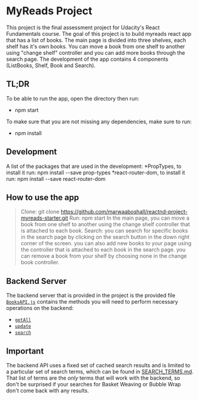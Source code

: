 # MyReads Project

This project is the final assessment project for Udacity's React Fundamentals course. The goal of this project is to build myreads react app that has a list of books. The main page is divided into three shelves, each shelf has it's own books. You can move a book from one shelf to another using "change shelf" controller and you can add more books through the search page. The development of the app contains 4 components (ListBooks, Shelf, Book and Search).



## TL;DR

To be able to run the app, open the directory then run:
* npm start

To make sure that you are not missing any dependencies, make sure to run:
* npm install

## Development

A list of the packages that are used in the development:
*PropTypes, to install it run: npm install --save prop-types
*react-router-dom, to install it run: npm install --save react-router-dom

## How to use the app

>Clone: git clone https://github.com/marwaaboshall/reactnd-project-myreads-starter.git
>Run: npm start
>In the main page, you can move a book from one shelf to another using the change shelf controller that
is attached to each book.
>Search: you can search for specific books in the search page by clicking on the search button in the 
down right corner of the screen. you can also add new books to your page using the controller that is attached to each book in the search page.
>you can remove a book from your shelf by choosing none in the change book controller.


## Backend Server

The backend server that is provided in the project is the provided file [`BooksAPI.js`](src/BooksAPI.js) contains the methods you will need to perform necessary operations on the backend:

* [`getAll`](#getall)
* [`update`](#update)
* [`search`](#search)


## Important
The backend API uses a fixed set of cached search results and is limited to a particular set of search terms, which can be found in [SEARCH_TERMS.md](SEARCH_TERMS.md). That list of terms are the _only_ terms that will work with the backend, so don't be surprised if your searches for Basket Weaving or Bubble Wrap don't come back with any results.